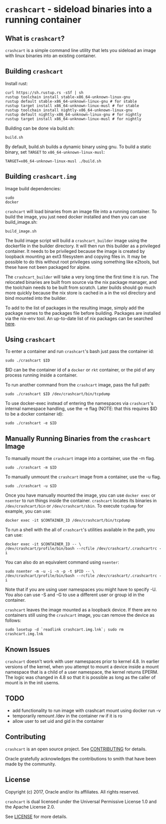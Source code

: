 # `crashcart` - sideload binaries into a running container #

## What is `crashcart`? ##

`crashcart` is a simple command line utility that lets you sideload an image
with linux binaries into an existing container.

## Building `crashcart` ##

Install rust:

    curl https://sh.rustup.rs -sSf | sh
    rustup toolchain install stable-x86_64-unknown-linux-gnu
    rustup default stable-x86_64-unknown-linux-gnu # for stable
    rustup target install x86_64-unknown-linux-musl # for stable
    rustup toolchain install nightly-x86_64-unknown-linux-gnu
    rustup default nightly-x86_64-unknown-linux-gnu # for nightly
    rustup target install x86_64-unknown-linux-musl # for nightly

Building can be done via build.sh:

    build.sh

By default, build.sh builds a dynamic binary using gnu. To build a static
binary, set `TARGET` to `x86_64-unknown-linux-musl`:

    TARGET=x86_64-unknown-linux-musl ./build.sh

## Building `crashcart.img` ##

Image build dependencies:

    sudo
    docker

`crashcart` will load binaries from an image file into a running container. To
build the image, you just need docker installed and then you can use
build_image.sh:

    build_image.sh

The build image script will build a `crashcart_builder` image using the
dockerfile in the builder directory. It will then run this builder as a
privileged container. It needs to be privileged because the image is created by
loopback mounting an ext3 filesystem and copying files in. It may be possible
to do this without root privileges using something like e2tools, but these have
not been packaged for alpine.

The `crashcart_builder` will take a very long time the first time it is run.
The relocated binaries are built from source via the nix package manager, and
the toolchain needs to be built from scratch. Later builds should go much more
quickly because the nix store is cached in a in the vol directory and bind
mounted into the builder.

To add to the list of packages in the resulting image, simply add the package
names to the packages file before building. Packages are installed via the
nix-env tool. An up-to-date list of nix packages can be searched
[here](https://nixos.org/nixos/packages.html).

## Using `crashcart` ##

To enter a container and run `crashcart`'s bash just pass the container id:

    sudo ./crashcart $ID

$ID can be the container id of a `docker` or `rkt` container, or the pid of any
process running inside a container.

To run another command from the `crashcart` image, pass the full path:

    sudo ./crashcart $ID /dev/crashcart/bin/tcpdump

To use docker-exec instead of entering the namespaces via `crashcart`'s
internal namespace handling, use the -e flag (NOTE: that this requires $ID to be
a docker container id):

    sudo ./crashcart -e $ID

## Manually Running Binaries from the `crashcart` Image ##

To manually mount the `crashcart` image into a container, use the -m flag.

    sudo ./crashcart -m $ID

To manually unmount the `crashcart` image from a container, use the -u flag.

    sudo ./crashcart -u $ID

Once you have manually mounted the image, you can use `docker exec` or
`nsenter` to run things inside the container.  `crashcart` locates its binaries
in `/dev/crashcart/bin` or `/dev/crashcart/sbin`. To execute
`tcpdump` for example, you can use:

    docker exec -it $CONTAINER_ID /dev/crashcart/bin/tcpdump

To run a shell with the all of `crashcart`'s utilities available in the path, you
can use:

    docker exec -it $CONTAINER_ID -- \
    /dev/crashcart/profile/bin/bash --rcfile /dev/crashcart/.crashcartrc -i

You can also do an equivalent command using `nsenter`:

    sudo nsenter -m -u -i -n -p -t $PID -- \
    /dev/crashcart/profile/bin/bash --rcfile /dev/crashcart/.crashcartrc -i

Note that if you are using user namespaces you might have to specify -U. You
also can use -S and -G to use a different user or group id in the container.

`crashcart` leaves the image mounted as a loopback device. If there are no
containers still using the `crashcart` image, you can remove the device as
follows:

    sudo losetup -d `readlink crashcart.img.lnk`; sudo rm crashcart.img.lnk

## Known Issues ##

`crashcart` doesn't work with user namespaces prior to kernel 4.8. In earlier
versions of the kernel, when you attempt to mount a device inside a mount
namespace that is a child of a user namespace, the kernel returns EPERM. The
logic was changed in 4.8 so that it is possible as long as the caller of mount
is in the init userns.

## TODO ##

* add functionality to run image with crashcart mount using docker run -v
* temporarily remount /dev in the container rw if it is ro
* allow user to set uid and gid in the container

## Contributing ##

`crashcart` is an open source project. See [CONTRIBUTING](CONTRIBUTING.md) for
details.

Oracle gratefully acknowledges the contributions to smith that have been made
by the community.

## License ##

Copyright (c) 2017, Oracle and/or its affiliates. All rights reserved.

`crashcart` is dual licensed under the Universal Permissive License 1.0 and the
Apache License 2.0.

See [LICENSE](LICENSE.txt) for more details.
